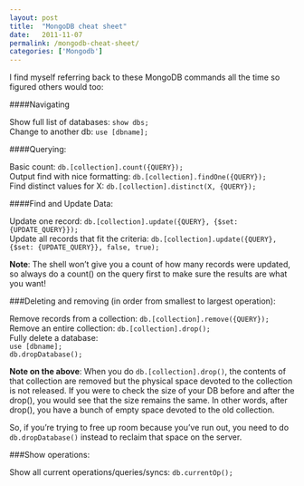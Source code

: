 ```yaml
---
layout: post
title:  "MongoDB cheat sheet"
date:   2011-11-07
permalink: /mongodb-cheat-sheet/
categories: ['Mongodb']
---
```


I find myself referring back to these MongoDB commands all the time so figured others would too:

####Navigating

Show full list of databases:  `show dbs;`  
Change to another db: `use [dbname];`

####Querying:

Basic count: `db.[collection].count({QUERY});`  
Output find with nice formatting: `db.[collection].findOne({QUERY});`  
Find distinct values for X: `db.[collection].distinct(X, {QUERY});`  

####Find and Update Data:

Update one record: `db.[collection].update({QUERY}, {$set: {UPDATE_QUERY}});`  
Update all records that fit the criteria:
 `db.[collection].update({QUERY}, {$set: {UPDATE_QUERY}}, false, true);`  

**Note**: The shell won’t give you a count of how many records were updated, so always do a count() on the query first to make sure the results are what you want!

###Deleting and removing (in order from smallest to largest operation):

Remove records from a collection: `db.[collection].remove({QUERY});`  
Remove an entire collection: `db.[collection].drop();`  
Fully delete a database:  
 `use [dbname];`  
 `db.dropDatabase();`

**Note on the above**: When you do `db.[collection].drop()`, the contents of that collection are removed but the physical space devoted to the collection is not released. If you were to check the size of your DB before and after the drop(), you would see that the size remains the same. In other words, after drop(), you have a bunch of empty space devoted to the old collection.

So, if you’re trying to free up room because you’ve run out, you need to do `db.dropDatabase()` instead to reclaim that space on the server.

###Show operations:

Show all current operations/queries/syncs: `db.currentOp();`